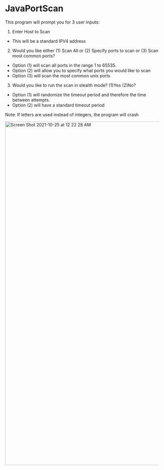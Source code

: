 # JavaPortScan
This program will prompt you for 3 user inputs:

1. Enter Host to Scan
- This will be a standard IPV4 address

2. Would you like either (1) Scan All or (2) Specify ports to scan or (3) Scan most common ports?
- Option (1) will scan all ports in the range 1 to 65535.
- Option (2) will allow you to specify what ports you would like to scan 
- Option (3) will scan the most common unix ports 

3. Would you like to run the scan in stealth mode? (1)Yes (2)No?
- Option (1) will randomize the timeout period and therefore the time between attempts.
- Option (2) will have a standard timeout period

Note: If letters are used instead of integers, the program will crash

<img width="1122" alt="Screen Shot 2021-10-25 at 12 22 28 AM" src="https://user-images.githubusercontent.com/8495295/138644571-42fec852-8714-47df-a418-2a7953c8a97b.png">
